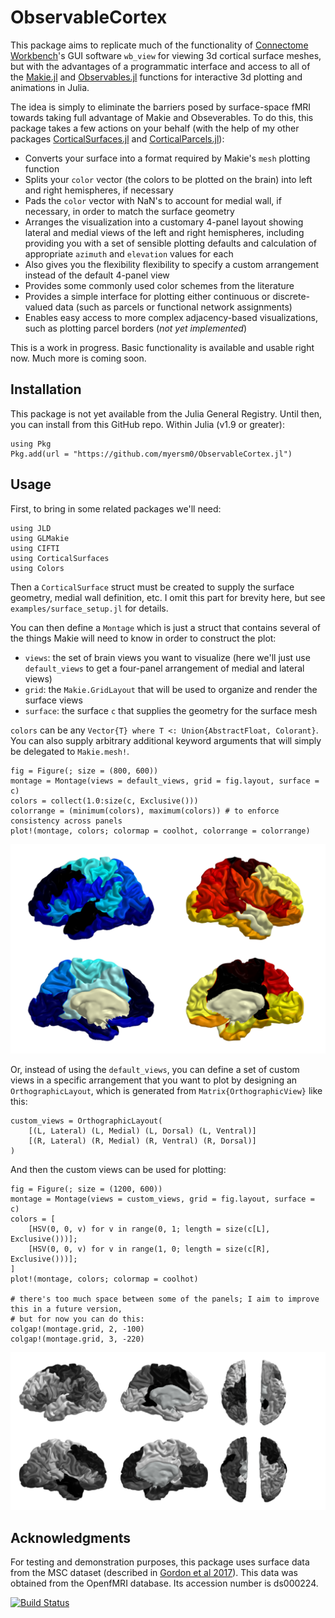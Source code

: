 # ObservableCortex
This package aims to replicate much of the functionality of [Connectome Workbench](https://humanconnectome.org/software/connectome-workbench)'s GUI software `wb_view` for viewing 3d cortical surface meshes, but with the advantages of a programmatic interface and access to all of the [Makie.jl](https://docs.makie.org/stable/) and [Observables.jl](https://juliagizmos.github.io/Observables.jl/stable/) functions for interactive 3d plotting and animations in Julia.

The idea is simply to eliminate the barriers posed by surface-space fMRI towards taking full advantage of Makie and Obseverables. To do this, this package takes a few actions on your behalf (with the help of my other packages [CorticalSurfaces.jl](https://github.com/myersm0/CorticalSurfaces.jl) and [CorticalParcels.jl](https://github.com/myersm0/CorticalParcels.jl)):
- Converts your surface into a format required by Makie's `mesh` plotting function
- Splits your `color` vector (the colors to be plotted on the brain) into left and right hemispheres, if necessary
- Pads the `color` vector with NaN's to account for medial wall, if necessary, in order to match the surface geometry
- Arranges the visualization into a customary 4-panel layout showing lateral and medial views of the left and right hemispheres, including providing you with a set of sensible plotting defaults and calculation of appropriate `azimuth` and `elevation` values for each
- Also gives you the flexibility flexibility to specify a custom arrangement instead of the default 4-panel view
- Provides some commonly used color schemes from the literature
- Provides a simple interface for plotting either continuous or discrete-valued data (such as parcels or functional network assignments)
- Enables easy access to more complex adjacency-based visualizations, such as plotting parcel borders (_not yet implemented_)

This is a work in progress. Basic functionality is available and usable right now. Much more is coming soon.

## Installation
This package is not yet available from the Julia General Registry. Until then, you can install from this GitHub repo. Within Julia (v1.9 or greater):
```
using Pkg
Pkg.add(url = "https://github.com/myersm0/ObservableCortex.jl")
```

## Usage
First, to bring in some related packages we'll need:
```
using JLD
using GLMakie
using CIFTI
using CorticalSurfaces
using Colors
```

Then a `CorticalSurface` struct must be created to supply the surface geometry, medial wall definition, etc. I omit this part for brevity here, but see `examples/surface_setup.jl` for details.

You can then define a `Montage` which is just a struct that contains several of the things Makie will need to know in order to construct the plot:
- `views`: the set of brain views you want to visualize (here we'll just use `default_views` to get a four-panel arrangement of medial and lateral views)
- `grid`: the `Makie.GridLayout` that will be used to organize and render the surface views
- `surface`: the surface `c` that supplies the geometry for the surface mesh

`colors` can be any `Vector{T} where T <: Union{AbstractFloat, Colorant}`. You can also supply arbitrary additional keyword arguments that will simply be delegated to `Makie.mesh!`.
```
fig = Figure(; size = (800, 600))
montage = Montage(views = default_views, grid = fig.layout, surface = c)
colors = collect(1.0:size(c, Exclusive()))
colorrange = (minimum(colors), maximum(colors)) # to enforce consistency across panels
plot!(montage, colors; colormap = coolhot, colorrange = colorrange)
```
![demo1](https://github.com/myersm0/ObservableCortex.jl/blob/main/examples/demo1.png)

Or, instead of using the `default_views`, you can define a set of custom views in a specific arrangement that you want to plot by designing an `OrthographicLayout`, which is generated from `Matrix{OrthographicView}` like this:
```
custom_views = OrthographicLayout(
	[(L, Lateral) (L, Medial) (L, Dorsal) (L, Ventral)]
	[(R, Lateral) (R, Medial) (R, Ventral) (R, Dorsal)]
)
```

And then the custom views can be used for plotting:
```
fig = Figure(; size = (1200, 600))
montage = Montage(views = custom_views, grid = fig.layout, surface = c)
colors = [
	[HSV(0, 0, v) for v in range(0, 1; length = size(c[L], Exclusive()))];
	[HSV(0, 0, v) for v in range(1, 0; length = size(c[R], Exclusive()))];
]
plot!(montage, colors; colormap = coolhot)

# there's too much space between some of the panels; I aim to improve this in a future version,
# but for now you can do this:
colgap!(montage.grid, 2, -100)
colgap!(montage.grid, 3, -220)
```
![demo3](https://github.com/myersm0/ObservableCortex.jl/blob/main/examples/demo3.png)

## Acknowledgments
For testing and demonstration purposes, this package uses surface data from the MSC dataset (described in [Gordon et al 2017](https://www.cell.com/neuron/fulltext/S0896-6273(17)30613-X)). This data was obtained from the OpenfMRI database. Its accession number is ds000224.

[![Build Status](https://github.com/myersm0/ObservableCortex.jl/actions/workflows/CI.yml/badge.svg?branch=main)](https://github.com/myersm0/ObservableCortex.jl/actions/workflows/CI.yml?query=branch%3Amain)
